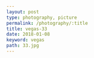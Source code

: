 ```yaml
---
layout: post
type: photography, picture
permalink: /photography/:title
title: vegas-33
date: 2018-01-08
keyword: vegas
path: 33.jpg
---
```



